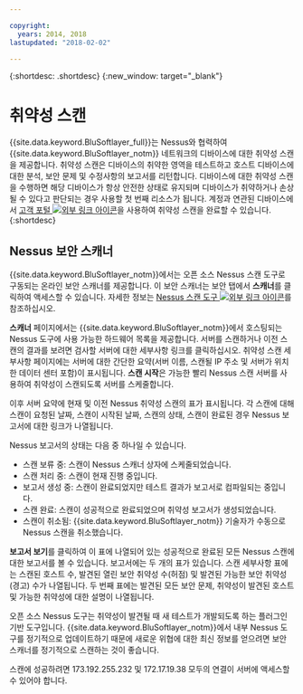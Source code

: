 ```yaml
---

copyright:
  years: 2014, 2018
lastupdated: "2018-02-02"

---
```


{:shortdesc: .shortdesc}
{:new_window: target="_blank"}

# 취약성 스캔
{{site.data.keyword.BluSoftlayer_full}}는 Nessus와 협력하여 {{site.data.keyword.BluSoftlayer_notm}} 네트워크의 디바이스에 대한 취약성 스캔을 제공합니다. 취약성 스캔은 디바이스의 취약한 영역을 테스트하고 호스트 디바이스에 대한 분석, 보안 문제 및 수정사항의 보고서를 리턴합니다. 디바이스에 대한 취약성 스캔을 수행하면 해당 디바이스가 항상 안전한 상태로 유지되며 디바이스가 취약하거나 손상될 수 있다고 판단되는 경우 사용할 첫 번째 리소스가 됩니다. 계정과 연관된 디바이스에서 [고객 포털 ![외부 링크 아이콘](../../icons/launch-glyph.svg "외부 링크 아이콘")](https://control.softlayer.com/)을 사용하여 취약성 스캔을 완료할 수 있습니다.
{:shortdesc}

## Nessus 보안 스캐너 
{{site.data.keyword.BluSoftlayer_notm}}에서는 오픈 소스 Nessus 스캔 도구로 구동되는 온라인 보안 스캐너를 제공합니다. 이 보안 스캐너는 보안 탭에서 **스캐너**를 클릭하여 액세스할 수 있습니다. 자세한 정보는 [Nessus 스캔 도구 ![외부 링크 아이콘](../../icons/launch-glyph.svg "외부 링크 아이콘")](http://www.nessus.org/nessus/)를 참조하십시오.

**스캐너** 페이지에서는 {{site.data.keyword.BluSoftlayer_notm}}에서 호스팅되는 Nessus 도구에 사용 가능한 하드웨어 목록을 제공합니다. 서버를 스캔하거나 이전 스캔의 결과를 보려면 검사할 서버에 대한 세부사항 링크를 클릭하십시오. 취약성 스캔 세부사항 페이지에는 서버에 대한 간단한 요약(서버 이름, 스캔될 IP 주소 및 서버가 위치한 데이터 센터 포함)이 표시됩니다. **스캔 시작**은 가능한 빨리 Nessus 스캔 서버를 사용하여 취약성이 스캔되도록 서버를 스케줄합니다.

이후 서버 요약에 현재 및 이전 Nessus 취약성 스캔의 표가 표시됩니다. 각 스캔에 대해 스캔이 요청된 날짜, 스캔이 시작된 날짜, 스캔의 상태, 스캔이 완료된 경우 Nessus 보고서에 대한 링크가 나열됩니다.

Nessus 보고서의 상태는 다음 중 하나일 수 있습니다.

* 스캔 보류 중: 스캔이 Nessus 스캐너 상자에 스케줄되었습니다.
* 스캔 처리 중: 스캔이 현재 진행 중입니다.
* 보고서 생성 중: 스캔이 완료되었지만 테스트 결과가 보고서로 컴파일되는 중입니다.
* 스캔 완료: 스캔이 성공적으로 완료되었으며 취약성 보고서가 생성되었습니다.
* 스캔이 취소됨: {{site.data.keyword.BluSoftlayer_notm}} 기술자가 수동으로 Nessus 스캔을 취소했습니다.

**보고서 보기**를 클릭하여 이 표에 나열되어 있는 성공적으로 완료된 모든 Nessus 스캔에 대한 보고서를 볼 수 있습니다. 보고서에는 두 개의 표가 있습니다. 스캔 세부사항 표에는 스캔된 호스트 수, 발견된 열린 보안 취약성 수(허점) 및 발견된 가능한 보안 취약성(경고) 수가 나열됩니다. 두 번째 표에는 발견된 모든 보안 문제, 취약성이 발견된 호스트 및 가능한 취약성에 대한 설명이 나열됩니다.

오픈 소스 Nessus 도구는 취약성이 발견될 때 새 테스트가 개발되도록 하는 플러그인 기반 도구입니다. {{site.data.keyword.BluSoftlayer_notm}}에서 내부 Nessus 도구를 정기적으로 업데이트하기 때문에 새로운 위협에 대한 최신 정보를 얻으려면 보안 스캐너를 정기적으로 스캔하는 것이 좋습니다.

스캔에 성공하려면 173.192.255.232 및 172.17.19.38 모두의 연결이 서버에 액세스할 수 있어야 합니다.
